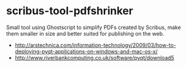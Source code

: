 scribus-tool-pdfshrinker
========================

Small tool using Ghostscript to simplify PDFs created by Scribus, make them smaller in size and better suited for publishing on the web.

- http://arstechnica.com/information-technology/2009/03/how-to-deploying-pyqt-applications-on-windows-and-mac-os-x/
- http://www.riverbankcomputing.co.uk/software/pyqt/download5
